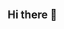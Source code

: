 ## Hi there 👋

<!--
**GilmarCarabajal/GilmarCarabajal** is a ✨ _special_ ✨ repository because its `README.md` (this file) appears on your GitHub profile.

Here are some ideas to get you started:

- 🔭 Estou trabalhando como Engenheiro Civil na CORSAN ...
- 🌱 Estou cursando Análise e Desenvolvimento de Sistemas no Instituto Federal do Rio Grande do Sul - IFRS?Osório...
- 👯 Estou estudando 'HTML', 'CSS', 'JavaScript', Linguagem 'C' e Linguagem Linux ...
- 🤔 Utilizo a linguagem VBA-Visual Basic for Aplications, que é um incremento do Visual Basic da Microsoft® Office para o Excel para o desenvolvimento de sistema ...
- 💬 Ask me about ...
- 📫 How to reach me: ...
- 😄 Pronouns: ...
- ⚡ Fun fact: ...
-->
